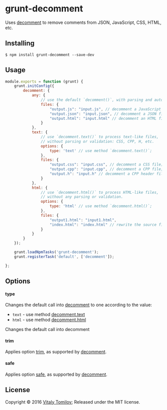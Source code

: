 grunt-decomment
===============

Uses [decomment] to remove comments from JSON, JavaScript, CSS, HTML, etc.

## Installing

```
$ npm install grunt-decomment --save-dev
```

## Usage

```js
module.exports = function (grunt) {
    grunt.initConfig({
        decomment: {
            any: {
                // use the default `decomment()`, with parsing and auto-detection;
                files: {
                    "output.js": "input.js", // decomment a JavaScript file;
                    "output.json": "input.json", // decomment a JSON file;
                    "output.html": "input.html" // decomment an HTML file;
                }
            },
            text: {
                // use `decomment.text()` to process text-like files,
                // without parsing or validation: CSS, CPP, H, etc.
                options: {
                    type: 'text' // use method `decomment.text()`;
                },
                files: {
                    "output.css": "input.css", // decomment a CSS file;
                    "output.cpp": "input.cpp", // decomment a CPP file;
                    "output.h": "input.h" // decomment a CPP header file;
                }
            },
            html: {
                // use `decomment.html()` to process HTML-like files,
                // without any parsing or validation.
                options: {
                    type: 'html' // use method `decomment.html()`;
                },
                files: {
                    "output1.html": "input1.html",
                    "index.html": "index.html" // rewrite the source file;
                }
            }
        }
    });

    grunt.loadNpmTasks('grunt-decomment');
    grunt.registerTask('default', ['decomment']);

};
```

## Options

#### type

Changes the default call into [decomment] to one according to the value:
* `text` - use method [decomment.text]
* `html` - use method [decomment.html]

Changes the default call into decomment 

#### trim

Applies option [trim], as supported by [decomment].

#### safe

Applies option [safe], as supported by [decomment].  

## License

Copyright © 2016 [Vitaly Tomilov](https://github.com/vitaly-t);
Released under the MIT license.

[decomment]:https://github.com/vitaly-t/decomment
[trim]:https://github.com/vitaly-t/decomment#optionstrim--boolean
[safe]:https://github.com/vitaly-t/decomment#optionssafe--boolean
[decomment.text]:https://github.com/vitaly-t/decomment#decommenttexttext-options--string
[decomment.html]:https://github.com/vitaly-t/decomment#decommenthtmlhtml-options--string
